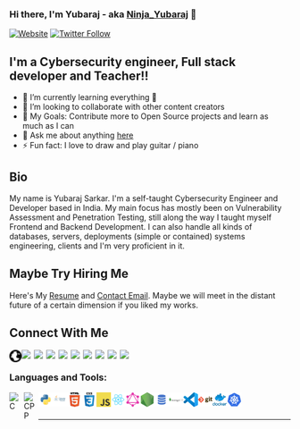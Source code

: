### Hi there, I'm Yubaraj - aka [Ninja_Yubaraj](https://www.google.com/search?q=Ninja_Yubaraj) 👋

[![Website](https://img.shields.io/website?label=Ninja-Yubaraj.github.io&style=for-the-badge&url=https://Ninja-Yubaraj.github.io)](https://Ninja-Yubaraj.github.io)
[![Twitter Follow](https://img.shields.io/twitter/follow/YubarajSarkar?color=1DA1F2&logo=twitter&style=for-the-badge)](https://twitter.com/intent/follow?original_referer=https%3A%2F%2Fgithub.com%2FNinja-Yubaraj&screen_name=YubarajSarkar)

## I'm a Cybersecurity engineer, Full stack developer and Teacher!!
- 🌱 I’m currently learning everything 🤣
- 👯 I’m looking to collaborate with other content creators
- 🥅 My Goals: Contribute more to Open Source projects and learn as much as I can
- 💬 Ask me about anything [here][issues]
- ⚡ Fun fact: I love to draw and play guitar / piano



## Bio
My name is Yubaraj Sarkar. I'm a self-taught Cybersecurity Engineer and Developer based in India. My main focus has mostly been on Vulnerability Assessment and Penetration Testing, still along the way I taught myself Frontend and Backend Development. I can also handle all kinds of databases, servers, deployments (simple or contained) systems engineering, clients and I'm very proficient in it.

## Maybe Try Hiring Me
Here's My [Resume][website] and [Contact Email][gmail]. Maybe we will meet in the distant future of a certain dimension if you liked my works.

## Connect With Me
[<img align="left" width="22px" src="https://raw.githubusercontent.com/iconic/open-iconic/master/svg/globe.svg" />][website]
[<img align="left" width="22px" src="https://cdn.jsdelivr.net/npm/simple-icons@v3/icons/facebook.svg" />][facebook]
[<img align="left" width="22px" src="https://cdn.jsdelivr.net/npm/simple-icons@v3/icons/twitter.svg" />][twitter]
[<img align="left" width="22px" src="https://cdn.jsdelivr.net/npm/simple-icons@v3/icons/gmail.svg" />][gmail]
[<img align="left" width="22px" src="https://cdn.jsdelivr.net/npm/simple-icons@v3/icons/discord.svg" />][discord]
[<img align="left" width="22px" src="https://cdn.jsdelivr.net/npm/simple-icons@v3/icons/spotify.svg" />][spotify]
[<img align="left" width="22px" src="https://cdn.jsdelivr.net/npm/simple-icons@v3/icons/steam.svg" />][steam]
[<img align="left" width="22px" src="https://cdn.jsdelivr.net/npm/simple-icons@v3/icons/twitch.svg" />][twitch]
[<img align="left" width="22px" src="https://cdn.jsdelivr.net/npm/simple-icons@v3/icons/faceit.svg" />][faceit]
[<img align="left" width="22px" src="https://cdn.jsdelivr.net/npm/simple-icons@3.13.0/icons/origin.svg" />][origin]

<br />

### Languages and Tools:

[<img align="left" alt="C" width="26px" src="https://upload.wikimedia.org/wikipedia/commons/thumb/1/18/C_Programming_Language.svg/1200px-C_Programming_Language.svg.png" />][CheatSheetz]
[<img align="left" alt="CPP" width="26px" src="https://upload.wikimedia.org/wikipedia/commons/1/18/ISO_C%2B%2B_Logo.svg" />][CheatSheetz]
[<img align="left" alt="Python" width="26px" src="https://raw.githubusercontent.com/github/explore/80688e429a7d4ef2fca1e82350fe8e3517d3494d/topics/python/python.png" />][CheatSheetz]
[<img align="left" alt="Java" width="26px" src="https://raw.githubusercontent.com/github/explore/80688e429a7d4ef2fca1e82350fe8e3517d3494d/topics/java/java.png" />][CheatSheetz]
[<img align="left" alt="HTML5" width="26px" src="https://raw.githubusercontent.com/github/explore/80688e429a7d4ef2fca1e82350fe8e3517d3494d/topics/html/html.png" />][CheatSheetz]
[<img align="left" alt="CSS3" width="26px" src="https://raw.githubusercontent.com/github/explore/80688e429a7d4ef2fca1e82350fe8e3517d3494d/topics/css/css.png" />][CheatSheetz]
[<img align="left" alt="JavaScript" width="26px" src="https://raw.githubusercontent.com/github/explore/80688e429a7d4ef2fca1e82350fe8e3517d3494d/topics/javascript/javascript.png" />][CheatSheetz]
[<img align="left" alt="React" width="26px" src="https://raw.githubusercontent.com/github/explore/80688e429a7d4ef2fca1e82350fe8e3517d3494d/topics/react/react.png" />][CheatSheetz]
[<img align="left" alt="GraphQL" width="26px" src="https://raw.githubusercontent.com/github/explore/80688e429a7d4ef2fca1e82350fe8e3517d3494d/topics/graphql/graphql.png" />][CheatSheetz]
[<img align="left" alt="Node.js" width="26px" src="https://raw.githubusercontent.com/github/explore/80688e429a7d4ef2fca1e82350fe8e3517d3494d/topics/nodejs/nodejs.png" />][CheatSheetz]
[<img align="left" alt="SQL" width="26px" src="https://raw.githubusercontent.com/github/explore/80688e429a7d4ef2fca1e82350fe8e3517d3494d/topics/sql/sql.png" />][CheatSheetz]
[<img align="left" alt="MongoDB" width="26px" src="https://raw.githubusercontent.com/github/explore/80688e429a7d4ef2fca1e82350fe8e3517d3494d/topics/mongodb/mongodb.png" />][CheatSheetz]
[<img align="left" alt="Visual Studio Code" width="26px" src="https://raw.githubusercontent.com/github/explore/80688e429a7d4ef2fca1e82350fe8e3517d3494d/topics/visual-studio-code/visual-studio-code.png" />][CheatSheetz]
[<img align="left" alt="Git" width="26px" src="https://raw.githubusercontent.com/github/explore/80688e429a7d4ef2fca1e82350fe8e3517d3494d/topics/git/git.png" />][CheatSheetz]
[<img align="left" alt="Git" width="26px" src="https://raw.githubusercontent.com/github/explore/80688e429a7d4ef2fca1e82350fe8e3517d3494d/topics/docker/docker.png" />][CheatSheetz]
[<img align="left" alt="Git" width="26px" src="https://raw.githubusercontent.com/github/explore/80688e429a7d4ef2fca1e82350fe8e3517d3494d/topics/kubernetes/kubernetes.png" />][CheatSheetz]

<br />
<br />

---



[website]: https://Ninja-Yubaraj.github.io
[issues]: https://github.com/Ninja-Yubaraj/Ninja-Yubaraj/issues
[gmail]: mailto:yubarajsarkar2001@gmail.com
[github]: https://github.com/Ninja-Yubaraj
[spotify]: https://open.spotify.com/user/ci5jaqt34v0agduuwkxtyz9s5
[steam]: https://steamcommunity.com/id/Ninja_Yubaraj/
[twitch]: https://www.twitch.tv/ninja_yubaraj
[facebook]: https://www.facebook.com/yubaraj.sarkar.5
[twitter]: https://twitter.com/YubarajSarkar
[faceit]: https://www.faceit.com/en/players/NinjaYubaraj
[sololearn]: https://www.sololearn.com/profile/7861416
[CheatSheetz]: https://github.com/Ninja-Yubaraj/CheatSheetz
[discord]: Ninja_Yubaraj#4267
[origin]: Ninja_Yubaraj

